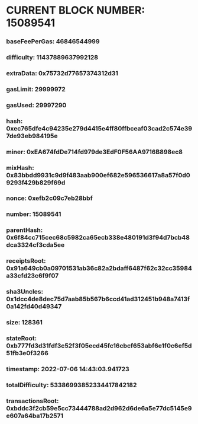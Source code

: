 # CURRENT BLOCK NUMBER: 15089541

### baseFeePerGas: 46846544999
### difficulty: 11437889637992128
### extraData: 0x75732d77657374312d31
### gasLimit: 29999972
### gasUsed: 29997290
### hash: 0xec765dfe4c94235e279d4415e4ff80ffbceaf03cad2c574e397de93eb984195e
### miner: 0xEA674fdDe714fd979de3EdF0F56AA9716B898ec8
### mixHash: 0x83bbdd9931c9d9f483aab900ef682e596536617a8a57f0d09293f429b829f69d
### nonce: 0xefb2c09c7eb28bbf
### number: 15089541
### parentHash: 0x6f84cc715cec68c5982ca65ecb338e480191d3f94d7bcb48dca3324cf3cda5ee
### receiptsRoot: 0x91a649cb0a09701531ab36c82a2bdaff6487f62c32cc35984a33cfd23c6f9f07
### sha3Uncles: 0x1dcc4de8dec75d7aab85b567b6ccd41ad312451b948a7413f0a142fd40d49347
### size: 128361
### stateRoot: 0xb777fd3d31fdf3c52f3f05ecd45fc16cbcf653abf6e1f0c6ef5d51fb3e0f3266
### timestamp: 2022-07-06 14:43:03.941723
### totalDifficulty: 53386993852334417842182
### transactionsRoot: 0xbddc3f2cb59e5cc73444788ad2d962d6de6a5e77dc5145e9e607a64ba17b2571
